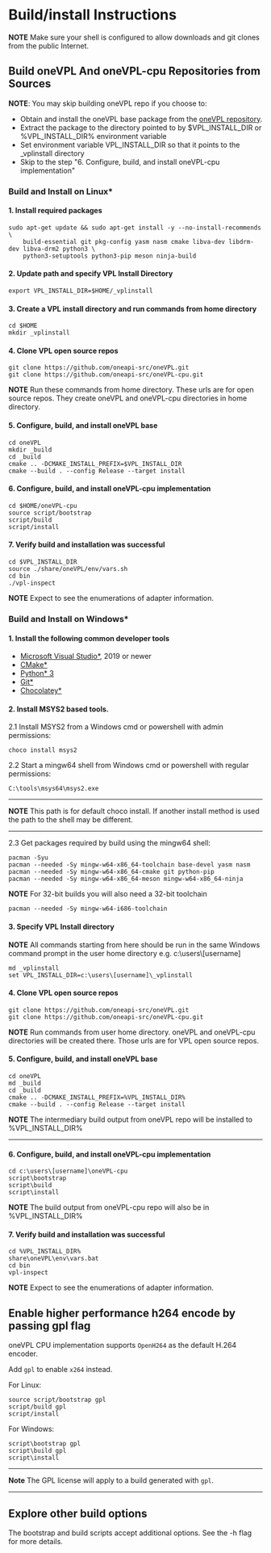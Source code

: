 # Build/install Instructions

**NOTE** Make sure your shell is configured to allow downloads and git clones from the
  public Internet.
  
  
## Build oneVPL And oneVPL-cpu Repositories from Sources
**NOTE**: You may skip building oneVPL repo if you choose to:
- Obtain and install the oneVPL base package from the
[oneVPL repository](https://github.com/oneapi-src/oneVPL).
- Extract the package to the directory pointed to by $VPL_INSTALL_DIR or %VPL_INSTALL_DIR% environment variable
- Set environment variable VPL_INSTALL_DIR so that it points to the _vplinstall directory
- Skip to the step "6. Configure, build, and install oneVPL-cpu implementation"

### Build and Install on Linux*

#### 1. Install required packages

```
sudo apt-get update && sudo apt-get install -y --no-install-recommends \
    build-essential git pkg-config yasm nasm cmake libva-dev libdrm-dev libva-drm2 python3 \
    python3-setuptools python3-pip meson ninja-build
```
#### 2. Update path and specify VPL Install Directory
```
export VPL_INSTALL_DIR=$HOME/_vplinstall
```
#### 3. Create a VPL install directory and run commands from home directory
```
cd $HOME
mkdir _vplinstall
```

#### 4. Clone VPL open source repos
```
git clone https://github.com/oneapi-src/oneVPL.git
git clone https://github.com/oneapi-src/oneVPL-cpu.git
```
**NOTE** Run these commands from home directory. These urls are for open source repos. They create oneVPL and oneVPL-cpu directories in home directory.

#### 5. Configure, build, and install oneVPL base
```
cd oneVPL
mkdir _build
cd _build
cmake .. -DCMAKE_INSTALL_PREFIX=$VPL_INSTALL_DIR
cmake --build . --config Release --target install
```

#### 6. Configure, build, and install oneVPL-cpu implementation
```		
cd $HOME/oneVPL-cpu
source script/bootstrap
script/build
script/install
```

#### 7. Verify build and installation was successful
```		
cd $VPL_INSTALL_DIR
source ./share/oneVPL/env/vars.sh
cd bin
./vpl-inspect
```
**NOTE** Expect to see the enumerations of adapter information. 

### Build and Install on Windows*

#### 1. Install the following common developer tools

- [Microsoft Visual Studio*](https://visualstudio.microsoft.com/), 2019 or newer
- [CMake*](https://cmake.org/)
- [Python* 3](https://www.python.org/)
- [Git*](https://git-scm.com/)
- [Chocolatey*](http://chocolatey.org)

#### 2. Install MSYS2 based tools.

2.1 Install MSYS2 from a Windows cmd or powershell with admin permissions:
```
choco install msys2
```

2.2 Start a mingw64 shell from Windows cmd or powershell with regular permissions:
```
C:\tools\msys64\msys2.exe
```
---

**NOTE** This path is for default choco install. If another install method is
used the path to the shell may be different.

---
2.3 Get packages required by build using the mingw64 shell:
```
pacman -Syu
pacman --needed -Sy mingw-w64-x86_64-toolchain base-devel yasm nasm
pacman --needed -Sy mingw-w64-x86_64-cmake git python-pip
pacman --needed -Sy mingw-w64-x86_64-meson mingw-w64-x86_64-ninja
```

**NOTE** For 32-bit builds you will also need a 32-bit toolchain
```
pacman --needed -Sy mingw-w64-i686-toolchain
```

#### 3. Specify VPL Install directory

**NOTE** All commands starting from here should be run in the same Windows command prompt 
in the user home directory e.g. c:\users\\[username] 

```
md _vplinstall 
set VPL_INSTALL_DIR=c:\users\[username]\_vplinstall
```

#### 4. Clone VPL open source repos
```
git clone https://github.com/oneapi-src/oneVPL.git
git clone https://github.com/oneapi-src/oneVPL-cpu.git
```
**NOTE** Run commands from user home directory. oneVPL and oneVPL-cpu directories will be created there.
Those urls are for VPL open source repos.
	
#### 5. Configure, build, and install oneVPL base
```
cd oneVPL
md _build
cd _build
cmake .. -DCMAKE_INSTALL_PREFIX=%VPL_INSTALL_DIR%
cmake --build . --config Release --target install
```
**NOTE** The intermediary build output from oneVPL repo will be installed to %VPL_INSTALL_DIR%

---
#### 6. Configure, build, and install oneVPL-cpu implementation
```
cd c:\users\[username]\oneVPL-cpu
script\bootstrap
script\build
script\install
```		
**NOTE** The build output from oneVPL-cpu repo will also be in %VPL_INSTALL_DIR%

#### 7. Verify build and installation was successful
```		
cd %VPL_INSTALL_DIR%
share\oneVPL\env\vars.bat
cd bin
vpl-inspect
```
**NOTE** Expect to see the enumerations of adapter information. 

## Enable higher performance h264 encode by passing gpl flag

oneVPL CPU implementation supports `OpenH264` as the default H.264 encoder.

Add `gpl` to enable `x264` instead.

For Linux:

```
source script/bootstrap gpl
script/build gpl
script/install
```

For Windows:

```
script\bootstrap gpl
script\build gpl
script\install
```

---

**Note** The GPL license will apply to a build generated with `gpl`.

---

## Explore other build options
The bootstrap and build scripts accept additional options. See the -h flag for more details.


